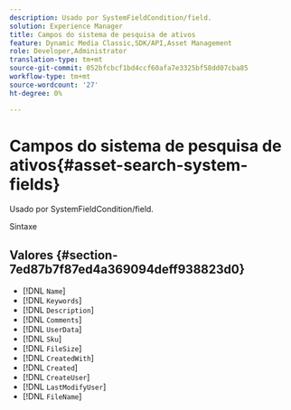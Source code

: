 ```yaml
---
description: Usado por SystemFieldCondition/field.
solution: Experience Manager
title: Campos do sistema de pesquisa de ativos
feature: Dynamic Media Classic,SDK/API,Asset Management
role: Developer,Administrator
translation-type: tm+mt
source-git-commit: 052bfcbcf1bd4ccf60afa7e3325bf58dd07cba85
workflow-type: tm+mt
source-wordcount: '27'
ht-degree: 0%

---
```



# Campos do sistema de pesquisa de ativos{#asset-search-system-fields}

Usado por SystemFieldCondition/field.

Sintaxe

## Valores {#section-7ed87b7f87ed4a369094deff938823d0}

* [!DNL `Name`]
* [!DNL `Keywords`]
* [!DNL `Description`]
* [!DNL `Comments`]
* [!DNL `UserData`]
* [!DNL `Sku`]
* [!DNL `FileSize`]
* [!DNL `CreatedWith`]
* [!DNL `Created`]
* [!DNL `CreateUser`]
* [!DNL `LastModifyUser`]
* [!DNL `FileName`]

